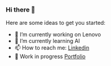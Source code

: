 ### Hi there 👋

Here are some ideas to get you started:

- 🔭 I’m currently working on Lenovo
- 🌱 I’m currently learning AI
- 📫 How to reach me: [Linkedin](https://www.linkedin.com/in/nicolasdeyros/)
- :link: Work in progress [Portfolio](https://ndeyros.vercel.app/)
